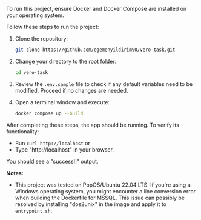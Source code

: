 To run this project, ensure Docker and Docker Compose are installed on your operating system.

Follow these steps to run the project:

1. Clone the repository:
   ```bash
   git clone https://github.com/egemenyildirim90/vero-task.git
   ```

2. Change your directory to the root folder:
   ```bash
   cd vero-task
   ```

3. Review the `.env.sample` file to check if any default variables need to be modified. Proceed if no changes are needed.

4. Open a terminal window and execute:
   ```bash
   docker compose up --build
   ```

After completing these steps, the app should be running. To verify its functionality:

- Run `curl http://localhost` or 
- Type "http://localhost" in your browser.

You should see a "success!!" output.

**Notes:**
- This project was tested on PopOS/Ubuntu 22.04 LTS. If you're using a Windows operating system, you might encounter a line conversion error when building the Dockerfile for MSSQL. This issue can possibly be resolved by installing "dos2unix" in the image and apply it to `entrypoint.sh`.
